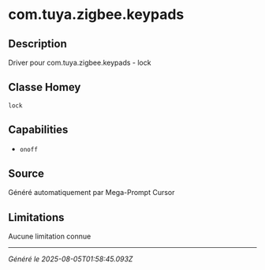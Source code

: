 # com.tuya.zigbee.keypads

## Description
Driver pour com.tuya.zigbee.keypads - lock

## Classe Homey
`lock`

## Capabilities
- `onoff`

## Source
Généré automatiquement par Mega-Prompt Cursor

## Limitations
Aucune limitation connue

---
*Généré le 2025-08-05T01:58:45.093Z*
